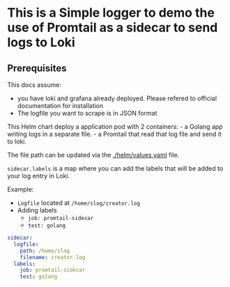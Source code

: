 # This is a Simple logger to demo the use of Promtail as a sidecar to send logs to Loki

## Prerequisites

This docs assume:
 - you have loki and grafana already deployed. Please refered to official documentation for installation
 - The logfile you want to scrape is in JSON format

This Helm chart deploy a application pod with 2 containers:
    - a Golang app writing logs in a separate file.
    - a Promtail that read that log file and send it to loki.

The file path can be updated via the [./helm/values.yaml](./helm/values.yaml) file.

`sidecar.labels` is a map where you can add the labels that will be added to your log entry in Loki.

Example:

- `Logfile` located at `/home/slog/creator.log`
- Adding labels
    - `job: promtail-sidecar`
    - `test: golang`
```yaml
sidecar:
  logfile:
    path: /home/slog
    filename: creator.log
  labels:
    job: promtail-sidecar
    test: golang
```

